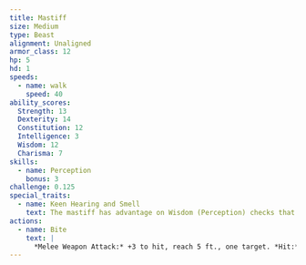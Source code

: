 ```yaml
---
title: Mastiff
size: Medium
type: Beast
alignment: Unaligned
armor_class: 12
hp: 5
hd: 1
speeds:
  - name: walk
    speed: 40
ability_scores:
  Strength: 13
  Dexterity: 14
  Constitution: 12
  Intelligence: 3
  Wisdom: 12
  Charisma: 7
skills:
  - name: Perception
    bonus: 3
challenge: 0.125
special_traits:
  - name: Keen Hearing and Smell
    text: The mastiff has advantage on Wisdom (Perception) checks that rely on hearing or smell.
actions:
  - name: Bite
    text: |
      *Melee Weapon Attack:* +3 to hit, reach 5 ft., one target. *Hit:* 4 (1d6 + 1) piercing damage. If the target is a creature, it must succeed on a DC 11 Strength saving throw or be knocked prone.
---
```


